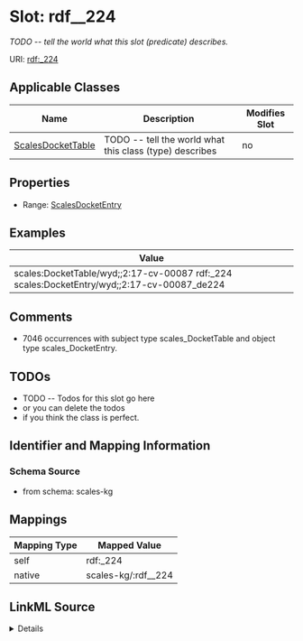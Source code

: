 

# Slot: rdf__224


_TODO -- tell the world what this slot (predicate) describes._





URI: [rdf:_224](http://www.w3.org/1999/02/22-rdf-syntax-ns#_224)



<!-- no inheritance hierarchy -->





## Applicable Classes

| Name | Description | Modifies Slot |
| --- | --- | --- |
| [ScalesDocketTable](../classes/ScalesDocketTable.md) | TODO -- tell the world what this class (type) describes |  no  |







## Properties

* Range: [ScalesDocketEntry](../classes/ScalesDocketEntry.md)






## Examples

| Value |
| --- |
| scales:DocketTable/wyd;;2:17-cv-00087 rdf:_224 scales:DocketEntry/wyd;;2:17-cv-00087_de224 |

## Comments

* 7046 occurrences with subject type scales_DocketTable and object type scales_DocketEntry.

## TODOs

* TODO -- Todos for this slot go here
* or you can delete the todos
* if you think the class is perfect.

## Identifier and Mapping Information







### Schema Source


* from schema: scales-kg




## Mappings

| Mapping Type | Mapped Value |
| ---  | ---  |
| self | rdf:_224 |
| native | scales-kg/:rdf__224 |




## LinkML Source

<details>
```yaml
name: rdf__224
description: TODO -- tell the world what this slot (predicate) describes.
todos:
- TODO -- Todos for this slot go here
- or you can delete the todos
- if you think the class is perfect.
comments:
- 7046 occurrences with subject type scales_DocketTable and object type scales_DocketEntry.
examples:
- value: scales:DocketTable/wyd;;2:17-cv-00087 rdf:_224 scales:DocketEntry/wyd;;2:17-cv-00087_de224
from_schema: scales-kg
rank: 1000
slot_uri: rdf:_224
alias: rdf__224
domain_of:
- scales_DocketTable
range: scales_DocketEntry

```
</details>
